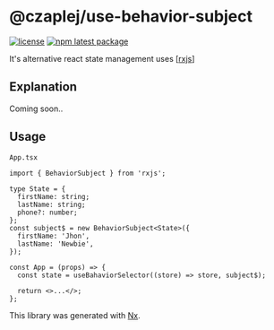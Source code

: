 # @czaplej/use-behavior-subject

[![license](https://img.shields.io/badge/license-MIT-blue.svg)](https://github.com/czaplej/use-behavior-subject/blob/master/LICENSE.md)
[![npm latest package](https://img.shields.io/npm/v/@czaplej/use-behavior-subject/latest.svg)](https://www.npmjs.com/package/@czaplej/use-behavior-subject)

It's alternative react state management uses
[[rxjs](https://rxjs-dev.firebaseapp.com/guide/overview)]

## Explanation

Coming soon..

## Usage

`App.tsx`

```tsx
import { BehaviorSubject } from 'rxjs';

type State = {
  firstName: string;
  lastName: string;
  phone?: number;
};
const subject$ = new BehaviorSubject<State>({
  firstName: 'Jhon',
  lastName: 'Newbie',
});

const App = (props) => {
  const state = useBahaviorSelector((store) => store, subject$);

  return <>...</>;
};
```

This library was generated with [Nx](https://nx.dev).
